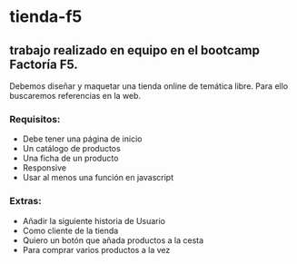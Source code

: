 # **tienda-f5**
## trabajo realizado en equipo en el bootcamp Factoría F5.

Debemos diseñar y maquetar una tienda online de temática libre.
Para ello buscaremos referencias en la web.

### Requisitos:

- Debe tener una página de inicio
- Un catálogo de productos
- Una ficha de un producto
- Responsive
- Usar al menos una función en javascript

### Extras:

- Añadir la siguiente historia de Usuario
- Como cliente de la tienda
- Quiero un botón que añada productos a la cesta
- Para comprar varios productos a la vez
 
